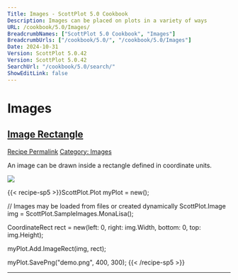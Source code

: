 ```yaml
---
Title: Images - ScottPlot 5.0 Cookbook
Description: Images can be placed on plots in a variety of ways
URL: /cookbook/5.0/Images/
BreadcrumbNames: ["ScottPlot 5.0 Cookbook", "Images"]
BreadcrumbUrls: ["/cookbook/5.0/", "/cookbook/5.0/Images"]
Date: 2024-10-31
Version: ScottPlot 5.0.42
Version: ScottPlot 5.0.42
SearchUrl: "/cookbook/5.0/search/"
ShowEditLink: false
---
```


<h1>Images</h1>


<h2 style='border-bottom: 0;'><a href='/cookbook/5.0/Images/ImageRectQuickstart'>Image Rectangle</a></h2>

<div class="d-flex mb-2">
<a class="btn btn-sm btn-primary me-1" href="/cookbook/5.0/Images/ImageRectQuickstart">Recipe Permalink</a>
<a class="btn btn-sm btn-success me-1" href="/cookbook/5.0/Images">Category: Images</a>
</div>

An image can be drawn inside a rectangle defined in coordinate units.

[![](/cookbook/5.0/images/ImageRectQuickstart.png?241031194635)](/cookbook/5.0/images/ImageRectQuickstart.png?241031194635)

{{< recipe-sp5 >}}ScottPlot.Plot myPlot = new();

// Images may be loaded from files or created dynamically
ScottPlot.Image img = ScottPlot.SampleImages.MonaLisa();

CoordinateRect rect = new(left: 0, right: img.Width, bottom: 0, top: img.Height);

myPlot.Add.ImageRect(img, rect);

myPlot.SavePng("demo.png", 400, 300);
{{< /recipe-sp5 >}}

<hr class='my-5 invisible'>


